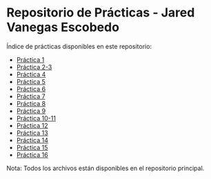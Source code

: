 # Repositorio de Prácticas - Jared Vanegas Escobedo

Índice de prácticas disponibles en este repositorio:

- [Práctica 1](Practica1(cuadro).py)
- [Práctica 2-3](Practica2-3.py)
- [Práctica 4](Practica4.py)
- [Práctica 5](Practica5.py)
- [Práctica 6](Practica6.py)
- [Práctica 7](Practica7.py)
- [Práctica 8](Practica8.py)
- [Práctica 9](Practica9.py)
- [Práctica 10-11](Practica10y11(pilares).py)
- [Práctica 12](Practica12.py)
- [Práctica 13](Practica13.py)
- [Práctica 14](Practica14.py)
- [Práctica 15](Practica15.py)
- [Práctica 16](Practica16.py)

Nota: Todos los archivos están disponibles en el repositorio principal.
